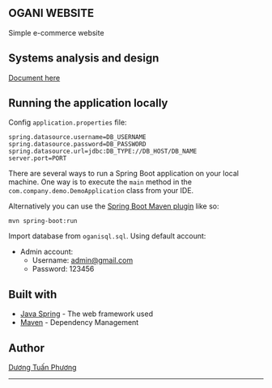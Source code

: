 ## OGANI WEBSITE
Simple e-commerce website

## Systems analysis and design
[Document here](https://docs.google.com/document/d/15LlPJ1ml2mhi5k_id07NnRnk0Hnt7AReZGlLLF4fsJo/edit?usp=sharing)

## Running the application locally

Config ```application.properties``` file:
```
spring.datasource.username=DB_USERNAME
spring.datasource.password=DB_PASSWORD
spring.datasource.url=jdbc:DB_TYPE://DB_HOST/DB_NAME
server.port=PORT
```

There are several ways to run a Spring Boot application on your local machine. One way is to execute the `main` method in the `com.company.demo.DemoApplication` class from your IDE.

Alternatively you can use the [Spring Boot Maven plugin](https://docs.spring.io/spring-boot/docs/current/reference/html/build-tool-plugins-maven-plugin.html) like so:

```shell
mvn spring-boot:run
```


Import database from ```oganisql.sql```. Using default account:

- Admin account:
    - Username: admin@gmail.com
    - Password: 123456   


## Built with
- [Java Spring](https://spring.io/) - The web framework used
- [Maven](https://mvnrepository.com/) - Dependency Management

## Author
[Dương Tuấn Phương](https://github.com/duongtuanphuong)


------------
